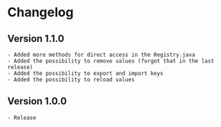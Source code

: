 # Changelog

## Version 1.1.0

	- Added more methods for direct access in the Registry.java
	- Added the possibility to remove values (forgot that in the last release)
	- Added the possibility to export and import keys
	- Added the possibility to reload values

## Version 1.0.0

	- Release